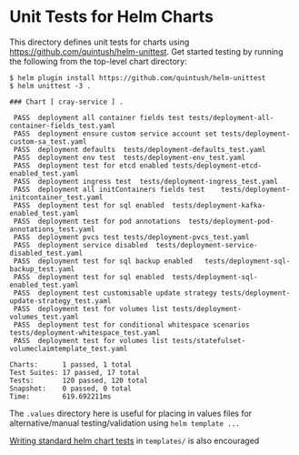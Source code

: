 # Unit Tests for Helm Charts

This directory defines unit tests for charts using
https://github.com/quintush/helm-unittest. Get started testing by running the
following from the top-level chart directory:

```
$ helm plugin install https://github.com/quintush/helm-unittest
$ helm unittest -3 .

### Chart [ cray-service ] .

 PASS  deployment all container fields test	tests/deployment-all-container-fields_test.yaml
 PASS  deployment ensure custom service account set	tests/deployment-custom-sa_test.yaml
 PASS  deployment defaults	tests/deployment-defaults_test.yaml
 PASS  deployment env test	tests/deployment-env_test.yaml
 PASS  deployment test for etcd enabled	tests/deployment-etcd-enabled_test.yaml
 PASS  deployment ingress test	tests/deployment-ingress_test.yaml
 PASS  deployment all initContainers fields test	tests/deployment-initcontainer_test.yaml
 PASS  deployment test for sql enabled	tests/deployment-kafka-enabled_test.yaml
 PASS  deployment test for pod annotations	tests/deployment-pod-annotations_test.yaml
 PASS  deployment pvcs test	tests/deployment-pvcs_test.yaml
 PASS  deployment service disabled	tests/deployment-service-disabled_test.yaml
 PASS  deployment test for sql backup enabled	tests/deployment-sql-backup_test.yaml
 PASS  deployment test for sql enabled	tests/deployment-sql-enabled_test.yaml
 PASS  deployment test customisable update strategy	tests/deployment-update-strategy_test.yaml
 PASS  deployment test for volumes list	tests/deployment-volumes_test.yaml
 PASS  deployment test for conditional whitespace scenarios	tests/deployment-whitespace_test.yaml
 PASS  deployment test for volumes list	tests/statefulset-volumeclaimtemplate_test.yaml

Charts:      1 passed, 1 total
Test Suites: 17 passed, 17 total
Tests:       120 passed, 120 total
Snapshot:    0 passed, 0 total
Time:        619.692211ms

```

The `.values` directory here is useful for placing in values files for
alternative/manual testing/validation using `helm template ...`

[Writing standard helm chart
tests](https://github.com/helm/helm/blob/master/docs/chart_tests.md) in
`templates/` is also encouraged
